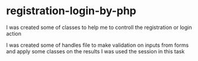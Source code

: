 # registration-login-by-php

I was created some of classes to help me to controll the registration or login action

I was created some of handles file to make validation on inputs from forms and apply some classes on the results
I was used the session in this task
